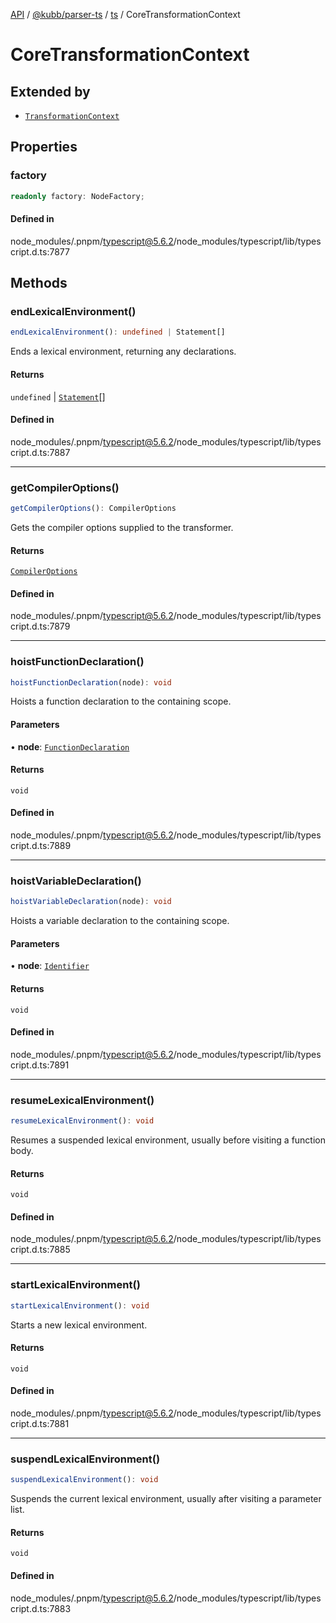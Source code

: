 [API](../../../../../packages.md) / [@kubb/parser-ts](../../../index.md) / [ts](../index.md) / CoreTransformationContext

# CoreTransformationContext

## Extended by

- [`TransformationContext`](TransformationContext.md)

## Properties

### factory

```ts
readonly factory: NodeFactory;
```

#### Defined in

node\_modules/.pnpm/typescript@5.6.2/node\_modules/typescript/lib/typescript.d.ts:7877

## Methods

### endLexicalEnvironment()

```ts
endLexicalEnvironment(): undefined | Statement[]
```

Ends a lexical environment, returning any declarations.

#### Returns

`undefined` \| [`Statement`](Statement.md)[]

#### Defined in

node\_modules/.pnpm/typescript@5.6.2/node\_modules/typescript/lib/typescript.d.ts:7887

***

### getCompilerOptions()

```ts
getCompilerOptions(): CompilerOptions
```

Gets the compiler options supplied to the transformer.

#### Returns

[`CompilerOptions`](CompilerOptions.md)

#### Defined in

node\_modules/.pnpm/typescript@5.6.2/node\_modules/typescript/lib/typescript.d.ts:7879

***

### hoistFunctionDeclaration()

```ts
hoistFunctionDeclaration(node): void
```

Hoists a function declaration to the containing scope.

#### Parameters

• **node**: [`FunctionDeclaration`](FunctionDeclaration.md)

#### Returns

`void`

#### Defined in

node\_modules/.pnpm/typescript@5.6.2/node\_modules/typescript/lib/typescript.d.ts:7889

***

### hoistVariableDeclaration()

```ts
hoistVariableDeclaration(node): void
```

Hoists a variable declaration to the containing scope.

#### Parameters

• **node**: [`Identifier`](Identifier.md)

#### Returns

`void`

#### Defined in

node\_modules/.pnpm/typescript@5.6.2/node\_modules/typescript/lib/typescript.d.ts:7891

***

### resumeLexicalEnvironment()

```ts
resumeLexicalEnvironment(): void
```

Resumes a suspended lexical environment, usually before visiting a function body.

#### Returns

`void`

#### Defined in

node\_modules/.pnpm/typescript@5.6.2/node\_modules/typescript/lib/typescript.d.ts:7885

***

### startLexicalEnvironment()

```ts
startLexicalEnvironment(): void
```

Starts a new lexical environment.

#### Returns

`void`

#### Defined in

node\_modules/.pnpm/typescript@5.6.2/node\_modules/typescript/lib/typescript.d.ts:7881

***

### suspendLexicalEnvironment()

```ts
suspendLexicalEnvironment(): void
```

Suspends the current lexical environment, usually after visiting a parameter list.

#### Returns

`void`

#### Defined in

node\_modules/.pnpm/typescript@5.6.2/node\_modules/typescript/lib/typescript.d.ts:7883
